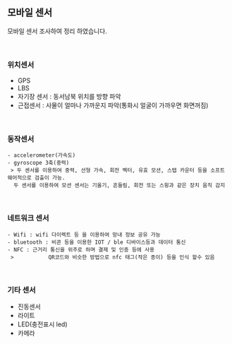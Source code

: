 
## 모바일 센서
모바일 센서 조사하여 정리 하였습니다.

<br>

### 위치센서
   - GPS
   - LBS
   - 자기장 센서 : 동서남북 위치를 방향 파악
   - 근접센서 : 사물이 얼마나 가까운지 파악(통화시 얼굴이 가까우면 화면꺼짐)  
    
<br>

### 동작센서
    - accelerometer(가속도)
    - gyroscope 3축(중력) 
     > 두 센서를 이용하여 중력, 선형 가속, 회전 벡터, 유효 모션, 스텝 카운터 등을 소프트웨어적으로 검출이 가능. 
      두 센서를 이용하여 모션 센서는 기울기, 흔들림, 회전 또는 스윙과 같은 장치 움직 감지

<br>

### 네트워크 센서
    - Wifi : wifi 다이렉트 등 을 이용하여 망내 정보 공유 가능
    - bluetooth : 비콘 등을 이용한 IOT / ble 디바이스등과 데이터 통신
    - NFC : 근거리 통신을 위주로 하며 결제 및 인증 등에 사용
     >           QR코드와 비슷한 방법으로 nfc 태그(작은 종이) 등을 인식 할수 있음

<br>

### 기타 센서
   - 진동센서
   - 라이트
   - LED(충전표시 led)
   - 카메라
